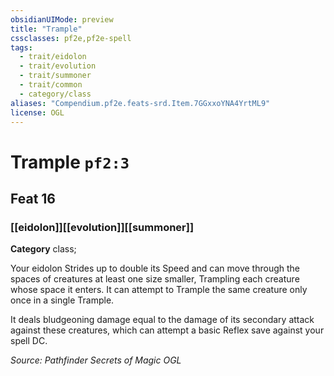 ```yaml
---
obsidianUIMode: preview
title: "Trample"
cssclasses: pf2e,pf2e-spell
tags:
  - trait/eidolon
  - trait/evolution
  - trait/summoner
  - trait/common
  - category/class
aliases: "Compendium.pf2e.feats-srd.Item.7GGxxoYNA4YrtML9"
license: OGL
---
```

# Trample `pf2:3`
## Feat 16
### [[eidolon]][[evolution]][[summoner]]

**Category** class; 




Your eidolon Strides up to double its Speed and can move through the spaces of creatures at least one size smaller, Trampling each creature whose space it enters. It can attempt to Trample the same creature only once in a single Trample.

It deals bludgeoning damage equal to the damage of its secondary attack against these creatures, which can attempt a basic Reflex save against your spell DC.

*Source: Pathfinder Secrets of Magic*
*OGL*